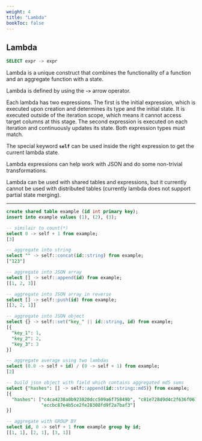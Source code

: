 ```yaml
---
weight: 4
title: "Lambda"
bookToc: false
---
```


## Lambda

```SQL
SELECT expr -> expr
```

Lambda is a unique construct that combines the functionality of a function and an
aggregate function with a state.

Lambda is defined by using the **`->`** arrow operator.

Each lambda has two expressions. The first is the initial expression,
which is executed upon creation and determines its type and the initial state.
It is executed outside of the iteration scope, which means it cannot access target columns
at this stage. The second expression is executed on each iteration and continuously
updates its state. Both expression types must match.

The special keyword **`self`** can be used inside the right expression to get the current
lambda state.

Lambda expressions can help work with JSON and do some non-trivial transformations.

Lambda can be used with shared tables and expressions, but it currently cannot be
used with distributed tables (currently lambda does not support partial state merging).

---

```SQL
create shared table example (id int primary key);
insert into example values (1), (2), (3);

-- similair to count(*)
select 0 -> self + 1 from example;
[3]

-- aggregate into string
select "" -> self::concat(id::string) from example;
["123"]

-- aggregate into JSON array
select [] -> self::append(id) from example;
[[1, 2, 3]]

-- aggregate into JSON array in reverse
select [] -> self::push(id) from example;
[[3, 2, 1]]

-- aggregate into JSON object
select {} -> self::set("key_" || id::string, id) from example;
[{
  "key_1": 1,
  "key_2": 2,
  "key_3": 3
}]

-- aggregate average using two lambdas
select (0.0 -> self + id) / (0 -> self + 1) from example;
[2]

-- build json object with field which contains aggregated md5 sums
select {"hashes": [] -> self::append(id::string::md5)} from example;
[{
  "hashes": ["c4ca4238a0b923820dcc509a6f75849b", "c81e728d9d4c2f636f067f89cc14862c",
             "eccbc87e4b5ce2fe28308fd9f2a7baf3"]
}]

-- aggregate with GROUP BY
select id, 0 -> self + 1 from example group by id;
[[1, 1], [2, 1], [3, 1]]
```
